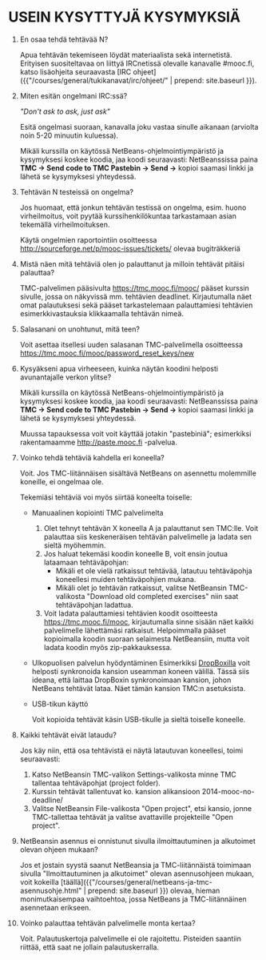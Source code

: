 # USEIN KYSYTTYJÄ KYSYMYKSIÄ

1. En osaa tehdä tehtävää N?

	Apua tehtävän tekemiseen löydät materiaalista sekä internetistä. Erityisen suositeltavaa on liittyä IRCnetissä olevalle kanavalle #mooc.fi, katso lisäohjeita seuraavasta [IRC ohjeet]({{"/courses/general/tukikanavat/irc/ohjeet/" | prepend: site.baseurl }}).

2. Miten esitän ongelmani IRC:ssä?

	*"Don't ask to ask, just ask"*

	Esitä ongelmasi suoraan, kanavalla joku vastaa sinulle aikanaan (arviolta noin 5-20 minuutin kuluessa). 

	Mikäli kurssilla on käytössä NetBeans-ohjelmointiympäristö ja kysymyksesi koskee koodia, jaa koodi seuraavasti: NetBeanssissa paina **TMC -> Send code to TMC Pastebin -> Send ->** kopioi saamasi linkki ja lähetä se kysymyksesi yhteydessä.

3. Tehtävän N testeissä on ongelma?

	Jos huomaat, että jonkun tehtävän testissä on ongelma, esim. huono virheilmoitus, voit pyytää kurssihenkilökuntaa tarkastamaan asian tekemällä virheilmoituksen. 

	Käytä ongelmien raportointiin osoitteessa <http://sourceforge.net/p/mooc-issues/tickets/> olevaa bugiträkkeriä

4. Mistä näen mitä tehtäviä olen jo palauttanut ja milloin tehtävät pitäisi palauttaa?

	TMC-palvelimen pääsivulta <https://tmc.mooc.fi/mooc/> pääset kurssin sivulle, jossa on näkyvissä mm. tehtävien deadlinet. Kirjautumalla näet omat palautuksesi sekä pääset tarkastelemaan palauttamiesi tehtävien esimerkkivastauksia klikkaamalla tehtävän nimeä.

5. Salasanani on unohtunut, mitä teen?

	Voit asettaa itsellesi uuden salasanan TMC-palvelimella osoitteessa <https://tmc.mooc.fi/mooc/password_reset_keys/new>

6. Kysyäkseni apua virheeseen, kuinka näytän koodini helposti avunantajalle verkon ylitse?

	Mikäli kurssilla on käytössä NetBeans-ohjelmointiympäristö ja kysymyksesi koskee koodia, jaa koodi seuraavasti: NetBeanssissa paina **TMC -> Send code to TMC Pastebin -> Send ->** kopioi saamasi linkki ja lähetä se kysymyksesi yhteydessä.

	Muussa tapauksessa voit voit käyttää jotakin "pastebiniä"; esimerkiksi rakentamaamme <http://paste.mooc.fi> -palvelua.

7. Voinko tehdä tehtäviä kahdella eri koneella?

	Voit. Jos TMC-liitännäisen sisältävä NetBeans on asennettu molemmille koneille, ei ongelmaa ole.

	Tekemiäsi tehtäviä voi myös siirtää koneelta toiselle:
	- Manuaalinen kopiointi TMC palvelimelta
		1. Olet tehnyt tehtävän X koneella A ja palauttanut sen TMC:lle. Voit palauttaa siis keskeneräisen tehtävän palvelimelle ja ladata sen sieltä myöhemmin.
		2. Jos haluat tekemäsi koodin koneelle B, voit ensin joutua lataamaan tehtäväpohjan:
			- Mikäli et ole vielä ratkaissut tehtävää, latautuu tehtäväpohja koneellesi muiden tehtäväpohjien mukana.
			- Mikäli olet jo tehtävän ratkaissut, valitse NetBeansin TMC-valikosta "Download old completed exercises" niin saat tehtäväpohjan ladattua.
		3. Voit ladata palauttamiesi tehtävien koodit osoitteesta <https://tmc.mooc.fi/mooc>, kirjautumalla sinne sisään näet kaikki palvelimelle lähettämäsi ratkaisut. Helpoimmalla pääset kopioimalla koodin suoraan selaimesta NetBeansiin, mutta voit ladata koodin myös zip-pakkauksessa.
	- Ulkopuolisen palvelun hyödyntäminen
		Esimerkiksi [DropBoxilla](https://www.dropbox.com/) voit helposti synkronoida kansion useamman koneen välillä. Tässä siis ideana, että laittaa DropBoxin synkronoimaan kansion, johon NetBeans tehtävät lataa. Näet tämän kansion TMC:n asetuksista.
	- USB-tikun käyttö
		
		Voit kopioida tehtävät käsin USB-tikulle ja sieltä toiselle koneelle.
8. Kaikki tehtävät eivät lataudu?

	Jos käy niin, että osa tehtävistä ei näytä latautuvan koneellesi, toimi seuraavasti:

	1. Katso NetBeansin TMC-valikon Settings-valikosta minne TMC tallentaa tehtäväpohjat (project folder).
	2. Kurssin tehtävät tallentuvat ko. kansion alikansioon 2014-mooc-no-deadline/
	3. Valitse NetBeansin File-valikosta "Open project", etsi kansio, jonne TMC-tallettaa tehtävät ja valitse avattaville projekteille "Open project".
9. NetBeansin asennus ei onnistunut sivulla ilmoittautuminen ja alkutoimet olevan ohjeen mukaan?

	Jos et jostain syystä saanut NetBeansia ja TMC-liitännäistä toimimaan sivulla "Ilmoittautuminen ja alkutoimet" olevan asennusohjeen mukaan, voit kokeilla [täällä]({{"/courses/general/netbeans-ja-tmc-asennusohje.html" | prepend: site.baseurl }}) olevaa, hieman monimutkaisempaa vaihtoehtoa, jossa NetBeans ja TMC-liitännäinen asennetaan erikseen.

10. Voinko palauttaa tehtävän palvelimelle monta kertaa?

	Voit. Palautuskertoja palvelimelle ei ole rajoitettu. Pisteiden saantiin riittää, että saat ne jollain palautuskerralla.